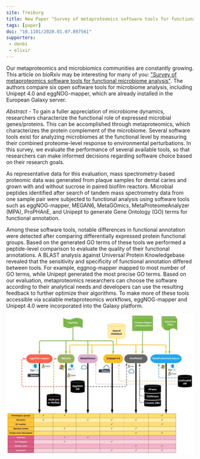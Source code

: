```yaml
---
site: freiburg
title: New Paper "Survey of metaproteomics software tools for functional microbiome analysis"
tags: [paper]
doi: "10.1101/2020.01.07.897561"
supporters:
 - denbi
 - elixir
---
```


Our metaproteomics and microbiomics communities are constantly growing. This article on bioRxiv may be interesting for many of you: ["Survey of metaproteomics software tools for functional microbiome analysis"](https://www.biorxiv.org/content/10.1101/2020.01.07.897561v1). The authors compare six open software tools for microbiome analysis, including Unipept 4.0 and eggNOG-mapper, which are already installed in the European Galaxy server.

_Abstract_ - To gain a fuller appreciation of microbiome dynamics, researchers characterize the functional role of expressed microbial genes/proteins. This can be accomplished through metaproteomics, which characterizes the protein complement of the microbiome. Several software tools exist for analyzing microbiomes at the functional level by measuring their combined proteome-level response to environmental perturbations. In this survey, we evaluate the performance of several available tools, so that researchers can make informed decisions regarding software choice based on their research goals.

As representative data for this evaluation, mass spectrometry-based proteomic data was generated from plaque samples for dental caries and grown with and without sucrose in paired biofilm reactors. Microbial peptides identified after search of tandem mass spectrometry data from one sample pair were subjected to functional analysis using software tools such as eggNOG-mapper, MEGAN6, MetaGOmics, MetaProteomeAnalyzer (MPA), ProPHAnE, and Unipept to generate Gene Ontology (GO) terms for functional annotation.

Among these software tools, notable differences in functional annotation were detected after comparing differentially expressed protein functional groups. Based on the generated GO terms of these tools we performed a peptide-level comparison to evaluate the quality of their functional annotations. A BLAST analysis against Universal Protein Knowledgebase revealed that the sensitivity and specificity of functional annotation differed between tools. For example, eggnog-mapper mapped to most number of GO terms, while Unipept generated the most precise GO terms. Based on our evaluation, metaproteomics researchers can choose the software according to their analytical needs and developers can use the resulting feedback to further optimize their algorithms. To make more of these tools accessible via scalable metaproteomics workflows, eggNOG-mapper and Unipept 4.0 were incorporated into the Galaxy platform.


![GraphClust2 workflow](/assets/media/metaproteomics.jpg)

